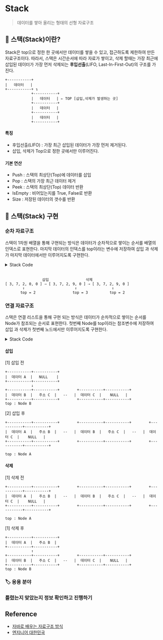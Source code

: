 # Stack  
> 데이터를 쌓아 올리는 형태의 선형 자료구조

## 📌 스택(Stack)이란?
Stack은 top으로 정한 한 곳에서만 데이터를 쌓을 수 있고, 접근하도록 제한하여 만든 자료구조이다. 따라서, 스택은 시간순서에 따라 자료가 쌓이고, 삭제 할때는 가장 최근에 삽입된 데이터가 가장 먼저 삭제되는 **후입선출**(LIFO, Last-In-First-Out)의 구조를 가진다. 

    +-----------+
    |   데이터   |
    +-----------+ ↴
                +-----------+
                |   데이터   | ⇐ TOP [삽입,삭제가 발생하는 곳]
                +-----------+
                |   데이터   |
                +-----------+
                |   데이터   |
                +-----------+ 


#### 특징
- 후입선출(LIFO) : 가장 최근 삽입된 데이터가 가장 먼저 제거된다. 
- 삽입, 삭제가 Top으로 정한 곳에서만 이루어진다.

#### 기본 연산
- Push : 스택의 최상단(Top)에 데이터를 삽입
- Pop : 스택의 가장 최근 데이터 제거
- Peek : 스택의 최상단(Top) 데이터 반환
- IsEmpty : 비어있는지를 True, False로 반환
- Size : 저장된 데이터의 갯수를 반환

## 📌 스택(Stack) 구현

### 순차 자료구조
스택이 1차원 배열을 통해 구현되는 방식은 데이터가 순차적으로 쌓이는 순서를 배열의 인덱스로 표현한다. 마지막 데이터의 인덱스를 top이라는 변수에 저장하여 삽입 과 삭제가 마지막 데이터에서만 이루어지도록 구현한다.

<details>
<summary>Stack Code</summary>

```java
class Stack{
    int top;
    int [] stack;

    Stack(int len){
        top = -1;
        stack = new int[len];
    }

    int size(){
        return top + 1;
    }

    boolean isEmpty(){
        return top == -1;
    }

    boolean isFull(){
        return size() == stack.length;
    }

    void push(int data){
        if (isFull()) throw new IllegalStateException("Stack is Full");
        stack[++top] = data;
    }

    int pop(){
        if (isEmpty()) throw new IllegalStateException("Stack is Empty");
        return stack[top--];
    }

    int peek(){
        if (isEmpty()) throw new IllegalStateException("Stack is Empty");
        return stack[top];
    }

}
```
</details>
<br>


                     삽입                 삭제 
    [ 3, 7, 2, 0, 0 ] ⇢ [ 3, 7, 2, 9, 0 ] ⇢ [ 3, 7, 2, 9, 0 ] 
            ↑                       ↑                ↑
           top = 2                 top = 3          top = 2

### 연결 자료구조 
스택은 연결 리스트을 통해 구현 되는 방식은 데이터가 순차적으로 쌓이는 순서를 Node가 참조되는 순서로 표현한다. 첫번째 Node를 top이라는 참조변수에 저장하여 삽입 과 삭제가 첫번째 노드에서만 이루어지도록 구현한다.

<details>
<summary>Stack Code</summary>

```java
class Stack{

    Node top;

    class Node{
        int data;
        Node link;

        Node(){}
        Node(int data){this.data = data;}
    }

    Stack(){
        top = new Node();
    }

    boolean isEmpty(){return top.link == null;}

    void push(int data){
        Node node = new Node(data);
        node.link = top.link;
        top.link = node;
    }

    int pop(){
        if (isEmpty()) throw new EmptyStackException();
        int data = top.link.data;
        top.link = top.link.link;
        return data;
    }

    int peek(){
        if (isEmpty()) throw new EmptyStackException();
        return top.link.data;
    }
    
}
```
</details>

#### 삽입

[1] 삽입 전

    +-----------+-----------+
    |  데이터 A  |   NULL    | 
    +-----------+-----------+
                ↓
    +-----------+-----------+        +-----------+-----------+
    |  데이터 B  |   주소 C  |   --   |  데이터 C  |    NULL   |
    +-----------+-----------+        +-----------+-----------+                      top : Node B

[2] 삽입 후

    +-----------+-----------+        +-----------+-----------+        +-----------+-----------+
    |  데이터 A  |   주소 B  |   --   |  데이터 B  |   주소 C  |   --   |  데이터 C  |    NULL   |
    +-----------+-----------+        +-----------+-----------+        +-----------+-----------+
                                                                                    top : Node A


#### 삭제

[1] 삭제 전

    +-----------+-----------+        +-----------+-----------+        +-----------+-----------+
    |  데이터 A  |   주소 B  |   --   |  데이터 B  |   주소 C  |   --   |  데이터 C  |    NULL   |
    +-----------+-----------+        +-----------+-----------+        +-----------+-----------+
                                                                                    top : Node A

[1] 삭제 후

    +-----------+-----------+
    |  데이터 A  |   주소 B  | 
    +-----------+-----------+
                ↑
    +-----------+-----------+        +-----------+-----------+
    |  데이터 B  |   주소 C  |   --   |  데이터 C  |    NULL   |
    +-----------+-----------+        +-----------+-----------+                      top : Node B

### 🏷️ 응용 분야

### 틀렸는지 맞았는지 정보 확인하고 진행하기


## Reference

- [자바로 배우는 자료구조 방식](https://product.kyobobook.co.kr/detail/S000001636199)
- [엔지니어 대한민국](https://www.youtube.com/@eleanorlim)